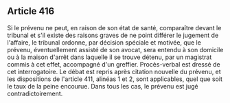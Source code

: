 Article 416
----
Si le prévenu ne peut, en raison de son état de santé, comparaître devant le
tribunal et s'il existe des raisons graves de ne point différer le jugement de
l'affaire, le tribunal ordonne, par décision spéciale et motivée, que le
prévenu, éventuellement assisté de son avocat, sera entendu à son domicile ou à
la maison d'arrêt dans laquelle il se trouve détenu, par un magistrat commis à
cet effet, accompagné d'un greffier. Procès-verbal est dressé de cet
interrogatoire. Le débat est repris après citation nouvelle du prévenu, et les
dispositions de l'article 411, alinéas 1 et 2, sont applicables, quel que soit
le taux de la peine encourue. Dans tous les cas, le prévenu est jugé
contradictoirement.
